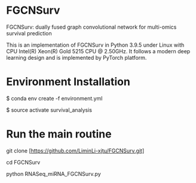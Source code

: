 # FGCNSurv
FGCNSurv: dually fused graph convolutional network for multi-omics survival prediction

This is an implementation of FGCNSurv in Python 3.9.5 under Linux with CPU Intel(R) Xeon(R) Gold 5215 CPU @ 2.50GHz. It follows a modern deep learning design and is implemented by PyTorch platform.

# Environment Installation

$ conda env create -f environment.yml

$ source activate survival_analysis

# Run the main routine

git clone [https://github.com/LiminLi-xjtu/FGCNSurv.git]

cd FGCNSurv

python RNASeq_miRNA_FGCNSurv.py


